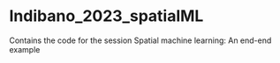 # Indibano_2023_spatialML
Contains the code for the session Spatial machine learning: An end-end example
